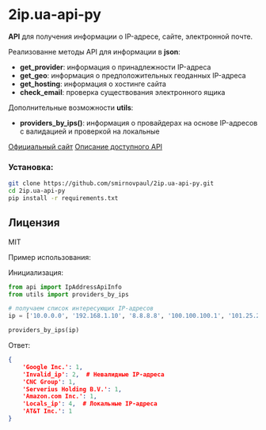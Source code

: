 # **2ip.ua-api-py**
**API** для получения информации о IP-адресе, сайте, электронной почте.

Реализованне методы API для информации в **json**:

* **get\_provider**: информация о принадлежности IP-адреса
* **get\_geo**: информация о предположительных геоданных IP-адреса
* **get\_hosting**: информация о хостинге сайта
* **check\_email**: проверка существования электронного ящика

Дополнительные возможности **utils**:
* **providers\_by\_ips()**: информация о провайдерах на основе IP-адресов с валидацией и проверкой на локальные

[Официальный сайт](https://2ip.ua/ru)
[Описание доступного API](https://2ip.ua/ru/api/our-api)

### Установка:

```sh
git clone https://github.com/smirnovpaul/2ip.ua-api-py.git
cd 2ip.ua-api-py
pip install -r requirements.txt
```

Лицензия
----
MIT


Пример использования:

Инициализация:
```python
from api import IpAddressApiInfo
from utils import providers_by_ips

# получаем список интересующих IP-адресов
ip = ['10.0.0.0', '192.168.1.10', '8.8.8.8', '100.100.100.1', '101.25.25.25', '192.168.1.1', '172.169.0.0.', '1444.0101', '5.45.65.4', '32.32.32.8', '54.79.44.1']

providers_by_ips(ip)
```

Ответ:
```json
{
    'Google Inc.': 1,
    'Invalid_ip': 2,  # Невалидные IP-адреса
    'CNC Group': 1,
    'Serverius Holding B.V.': 1,
    'Amazon.com Inc.': 1,
    'Locals_ip': 4,  # Локальные IP-адреса
    'AT&T Inc.': 1
}

```